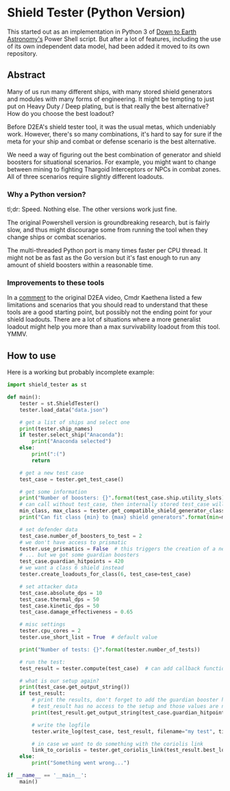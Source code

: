 # Shield Tester (Python Version)
This started out as an implementation in Python 3 of [Down to Earth Astronomy's](https://github.com/DownToEarthAstronomy/D2EA_Shield_tester) Power Shell script. But after a lot of features, including the use of its own independent data model, had been added it moved to its own repository.

## Abstract
Many of us run many different ships, with many stored shield generators and modules with many forms of engineering. It might be tempting to just put on Heavy Duty / Deep plating, but is that really the best alternative? How do you choose the best loadout? 

Before D2EA's shield tester tool, it was the usual metas, which undeniably work. However, there's so many combinations, it's hard to say for sure if the meta for your ship and combat or defense scenario is the best alternative. 

We need a way of figuring out the best combination of generator and shield boosters for situational scenarios. For example, you might want to change between mining to fighting Thargoid Interceptors or NPCs in combat zones. All of three scenarios require slightly different loadouts. 

### Why a Python version? 
tl;dr: Speed. Nothing else. The other versions work just fine. 

The original Powershell version is groundbreaking research, but is fairly slow, and thus might discourage some from running the tool when they change ships or combat scenarios. 

The multi-threaded Python port is many times faster per CPU thread. It might not be as fast as the Go version but it's fast enough to run any amount of shield boosters within a reasonable time.

### Improvements to these tools
In a [comment](https://www.youtube.com/watch?v=87DMWz8IeEE&lc=Ugz-fl387Mi0ePTFCZ94AaABAg) to the original D2EA video, Cmdr Kaethena listed a few limitations and scenarios that you should read to understand that these tools are a good starting point, but possibly not the ending point for your shield loadouts. There are a lot of situations where a more generalist loadout might help you more than a max survivability loadout from this tool. YMMV. 

## How to use
Here is a working but probably incomplete example:
```python
import shield_tester as st

def main():
    tester = st.ShieldTester()
    tester.load_data("data.json")

    # get a list of ships and select one
    print(tester.ship_names)
    if tester.select_ship("Anaconda"):
        print("Anaconda selected")
    else:
        print(":(")
        return

    # get a new test case
    test_case = tester.get_test_case()

    # get some information
    print("Number of boosters: {}".format(test_case.ship.utility_slots))
    # can call without test_case, then internally stored test_case will be used
    min_class, max_class = tester.get_compatible_shield_generator_classes(test_case)
    print("Can fit class {min} to {max} shield generators".format(min=min_class, max=max_class))

    # set defender data
    test_case.number_of_boosters_to_test = 2
    # we don't have access to prismatic
    tester.use_prismatics = False  # this triggers the creation of a new list of shield generators
    # ... but we got some guardian boosters
    test_case.guardian_hitpoints = 420
    # we want a class 6 shield instead
    tester.create_loadouts_for_class(6, test_case=test_case)

    # set attacker data
    test_case.absolute_dps = 10
    test_case.thermal_dps = 50
    test_case.kinetic_dps = 50
    test_case.damage_effectiveness = 0.65

    # misc settings
    tester.cpu_cores = 2
    tester.use_short_list = True  # default value

    print("Number of tests: {}".format(tester.number_of_tests))

    # run the test:
    test_result = tester.compute(test_case)  # can add callback function and a simple queue for messages

    # what is our setup again?
    print(test_case.get_output_string())
    if test_result:
        # print the results, don't forget to add the guardian booster hitpoints. 
        # test_result has no access to the setup and those values are not stored
        print(test_result.get_output_string(test_case.guardian_hitpoints))

        # write the logfile
        tester.write_log(test_case, test_result, filename="my test", time_and_name=True, include_coriolis=True)

        # in case we want to do something with the coriolis link
        link_to_coriolis = tester.get_coriolis_link(test_result.best_loadout)
    else:
        print("Something went wrong...")

if __name__ == '__main__':
    main()
```